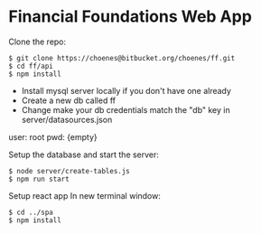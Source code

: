 # Financial Foundations Web App

Clone the repo:

```
$ git clone https://choenes@bitbucket.org/choenes/ff.git
$ cd ff/api
$ npm install
```
- Install mysql server locally if you don't have one already
- Create a new db called ff
- Change make your db credentials match the "db" key in server/datasources.json

user: root
pwd: {empty}

Setup the database and start the server:

```
$ node server/create-tables.js
$ npm run start
```

Setup react app
In new terminal window:

```
$ cd ../spa
$ npm install
```